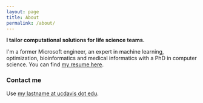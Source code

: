 ```yaml
---
layout: page
title: About
permalink: /about/
---
```


**I tailor computational solutions for life science teams.**

I'm a former Microsoft engineer, an expert in machine learning, optimization, bioinformatics and medical informatics with a PhD in computer science. You can find [my resume here](https://github.com/ameenetemady/ameenetemady.github.io/raw/master/misc/Ameen_Eetemadi_Resume.pdf).

### Contact me

Use [my lastname at ucdavis dot edu](mailto:my_last_name@ucdavis.edu).

